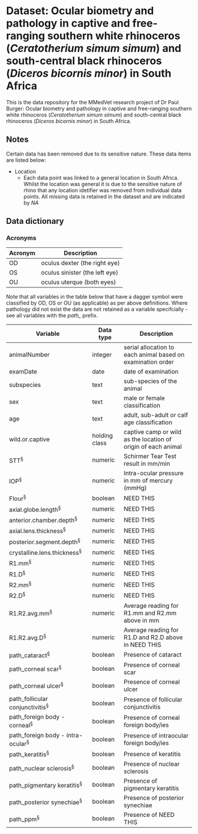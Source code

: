 # Dataset: Ocular biometry and pathology in captive and free-ranging southern white rhinoceros (*Ceratotherium simum simum*) and south-central black rhinoceros (*Diceros bicornis minor*) in South Africa

This is the data repository for the MMedVet research project of Dr Paul Burger: Ocular biometry and pathology in captive and free-ranging southern white rhinoceros (*Ceratotherium simum simum*) and south-central black rhinoceros (*Diceros bicornis minor*) in South Africa.

## Notes
Certain data has been removed due to its sensitive nature. These data items are listed below:
- Location
    - Each data point was linked to a general location in South Africa. Whilst the location was general it is due to the sensitive nature of rhino that any location idetifier was removed from individual data points.
All missing data is retained in the dataset and are indicated by *NA*

## Data dictionary
### Acronyms
| Acronym    | Description |
| -------- | ------- |
| OD  | oculus dexter (the right eye)    |
| OS |  oculus sinister (the left eye)    |
| OU |  oculus uterque (both eyes)     |

Note that all variables in the table below that have a dagger symbol were classified by OD, OS or OU (as applicable) as per above definitions. Where pathology did not exist the data are not retained as a variable specifcially - see all variables with the *path_* prefix.

| Variable    | Data type |Description|
| -------- | ------- | -------  |
| animalNumber  | integer    | serial allocation to each animal based on examination order|
| examDate | date    | date of examination|
| subspecies    | text    | sub-species of the animal|
|sex| text| male or female classification|
|age| text| adult, sub-adult or calf age classification|
|wild.or.captive| holding class| captive camp or wild as the location of origin of each animal|
|STT<sup>&sect;</sup>|numeric|Schirmer Tear Test result in mm/min|
|IOP<sup>&sect;</sup>|numeric|Intra-ocular pressure in mm of mercury (mmHg)|
|Flour<sup>&sect;</sup>|boolean|NEED THIS|
|axial.globe.length<sup>&sect;</sup>|numeric|NEED THIS|
|anterior.chamber.depth<sup>&sect;</sup>|numeric|NEED THIS|
|axial.lens.thickness<sup>&sect;</sup>|numeric|NEED THIS|
|posterior.segment.depth<sup>&sect;</sup>|numeric|NEED THIS|
|crystalline.lens.thickness<sup>&sect;</sup>|numeric|NEED THIS|
|R1.mm<sup>&sect;</sup>|numeric|NEED THIS|
|R1.D<sup>&sect;</sup>|numeric|NEED THIS|
|R2.mm<sup>&sect;</sup>|numeric|NEED THIS|
|R2.D<sup>&sect;</sup>|numeric|NEED THIS|
|R1.R2.avg.mm<sup>&sect;</sup>|numeric|Average reading for R1.mm and R2.mm above in mm|
|R1.R2.avg.D<sup>&sect;</sup>|numeric|Average reading for R1.D and R2.D above in NEED THIS|
|path_cataract<sup>&sect;</sup>|boolean|Presence of cataract|
|path_corneal scar<sup>&sect;</sup>|boolean|Presence of corneal scar|
|path_corneal ulcer<sup>&sect;</sup>|boolean|Presence of corneal ulcer|
|path_follicular conjunctivitis<sup>&sect;</sup>|boolean|Presence of follicular conjunctivitis|
|path_foreign body - corneal<sup>&sect;</sup>|boolean|Presence of corneal foreign body/ies|
|path_foreign body - intra-ocular<sup>&sect;</sup>|boolean|Presence of intraocular foreign body/ies|
|path_keratitis<sup>&sect;</sup>|boolean|Presence of keratitis|
|path_nuclear sclerosis<sup>&sect;</sup>|boolean|Presence of nuclear sclerosis|
|path_pigmentary keratitis<sup>&sect;</sup>|boolean|Presence of pigmentary keratitis|
|path_posterior synechiae<sup>&sect;</sup>|boolean|Presence of posterior synechiae|
|path_ppm<sup>&sect;</sup>|boolean|Presence of NEED THIS|




